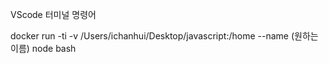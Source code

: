 VScode 터미널 명령어

docker run -ti -v /Users/ichanhui/Desktop/javascript:/home --name (원하는 이름) node bash


